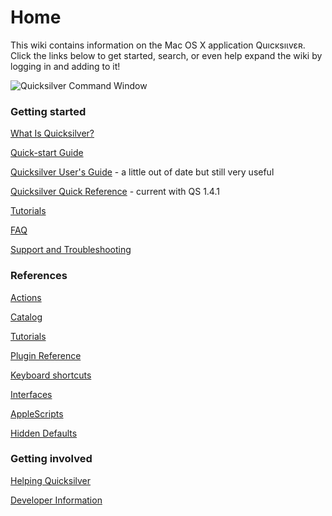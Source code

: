 # Home

This wiki contains information on the Mac OS X application Quıcĸsıɩⅴεʀ. Click the links below to get started, search, or even help expand the wiki by logging in and adding to it!

![Quicksilver Command
Window](images/Quicksilver\_splash.png)

### Getting started

[What Is Quicksilver?](What\_Is\_Quicksilver)

[Quick-start Guide](Quick-start\_Guide/)

[Quicksilver User's Guide](Quicksilver\_User's\_Guide/) - a little out of date but still very useful

[Quicksilver Quick Reference](http://qsapp.com/docs/QSRef.pdf) - current with QS 1.4.1

[Tutorials](https://docs.qsapp.com/documentation/tutorials)

[FAQ](https://docs.qsapp.com/documentation/faq)

[Support and Troubleshooting](https://docs.qsapp.com/documentation/support\_and\_troubleshooting)

### References

[Actions](https://docs.qsapp.com/documentation/actions)

[Catalog](https://docs.qsapp.com/documentation/catalog)

[Tutorials](https://docs.qsapp.com/documentation/tutorials)

[Plugin Reference](https://docs.qsapp.com/documentation/plugin\_reference)

[Keyboard shortcuts](https://docs.qsapp.com/documentation/keyboard\_shortcuts)

[Interfaces](https://docs.qsapp.com/documentation/interfaces)

[AppleScripts](https://docs.qsapp.com/documentation/applescripts)

[Hidden Defaults](https://docs.qsapp.com/documentation/hidden\_defaults)

### Getting involved

[Helping Quicksilver](https://docs.qsapp.com/documentation/helping\_quicksilver)

[Developer Information](https://docs.qsapp.com/documentation/developer\_information)
